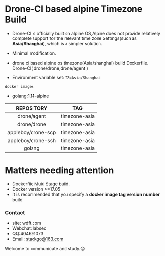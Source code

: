 # Drone-CI based alpine Timezone Build
* Drone-CI is officially built on alpine OS,Alpine does not provide relatively complete support for the relevant time zone Settings(such as **Asia/Shanghai**), which is a simpler solution.
* Minimal modification.

* drone ci based alpine os timezone(Asia/shanghai) build Dockerfile. Drone-CI( drone/drone,drone/agent )

* Environment variable set: ```TZ=Asia/Shanghai```

```docker images```

* golang:1.14-alpine

|REPOSITORY       |       TAG          |
|:---------------:|:------------------:|
|drone/agent      |     timezone-asia  |      
|drone/drone      |     timezone-asia  |
|appleboy/drone-scp      |     timezone-asia  |
|appleboy/drone-ssh      |     timezone-asia  |
|golang      |     timezone-asia  |

# Matters needing attention

* Dockerfile Multi Stage build.
* Docker version >=17.05
* It is recommended that you specify a **docker image tag version number** build

### Contact
* site: wdft.com
* Webchat: labsec
* QQ:404691073
* Email: stackgo@163.com

Welcome to communicate and study.😊
